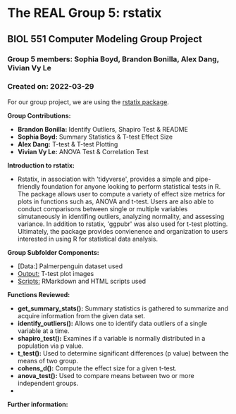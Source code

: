 # The REAL Group 5: rstatix
## BIOL 551 Computer Modeling Group Project
### Group 5 members: Sophia Boyd, Brandon Bonilla, Alex Dang, Vivian Vy Le
### Created on: 2022-03-29

For our group project, we are using the [rstatix package](https://github.com/kassambara/rstatix).

**Group Contributions:**

- **Brandon Bonilla:** Identify Outliers, Shapiro Test & README
- **Sophia Boyd:** Summary Statistics & T-test Effect Size
- **Alex Dang:** T-test & T-test Plotting 
- **Vivian Vy Le:** ANOVA Test & Correlation Test

**Introduction to rstatix:**
- Rstatix, in association with 'tidyverse', provides a simple and pipe-friendly foundation for anyone looking to perform statistical tests in R. The package allows user to compute a variety of effect size metrics for plots in functions such as, ANOVA and t-test. Users are also able to conduct comparisons between single or multiple variables simutaneously in identifing outliers, analyzing normality, and assessing variance. In addition to rstatix, 'ggpubr' was also used for t-test plotting. Ultimately, the package provides convienence and organization to users interested in using R for statistical data analysis.     

**Group Subfolder Components:** 
- [Data:] Palmerpenguin dataset used
- [Output:](https://github.com/Biol551-CSUN/The_REAL_Group_5-rstatix/tree/main/Group_Assignment/Output) T-test plot images
- [Scripts:](https://github.com/Biol551-CSUN/The_REAL_Group_5-rstatix/tree/main/Group_Assignment/Scripts) RMarkdown and HTML scripts used  

**Functions Reviewed:**
- **get_summary_stats():** Summary statistics is gathered to summarize and acquire information from the given data set.
- **identify_outliers():** Allows one to identify data outliers of a single variable at a time.
- **shapiro_test():** Examines if a variable is normally distributed in a population via p value.
- **t_test():** Used to determine significant differences (p value) between the means of two group.
- **cohens_d():** Compute the effect size for a given t-test.
- **anova_test():** Used to compare means between two or more independent groups.
- 

**Further information:**
